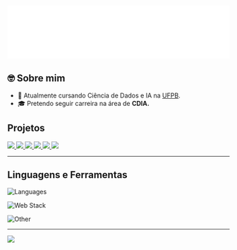 <div>
	<br>
		<img src="readme.svg" width="800" height="120">
	<br>
</div>

<h2> 🤓 Sobre mim </h2>

- 🤖 Atualmente cursando Ciência de Dados e IA na [UFPB](http://ci.ufpb.br/).
- 🎓 Pretendo seguir carreira na área de <b>CDIA.</b>

<h2>Projetos</h2>
<div style="display: block">
    <a href = "https://github.com/erlonL/summaraizer">
        <img src="https://github-readme-stats.vercel.app/api/pin/?username=erlonl&repo=summaraizer" width=300>
    </a>
    <a href="https://github.com/erlonL/ProjetoCUCA">
        <img src="https://github-readme-stats.vercel.app/api/pin/?username=erlonl&repo=ProjetoCUCA" width=300>
    </a>
    <a href="https://github.com/erlonL/Projeto-ICD">
        <img src="https://github-readme-stats.vercel.app/api/pin/?username=erlonl&repo=Projeto-ICD" width=300>
    </a>
    <a href = "https://github.com/erlonL/SessaodaTarde">
        <img src="https://github-readme-stats.vercel.app/api/pin/?username=erlonl&repo=SessaodaTarde" width=300>
    </a>
    <a href = "https://github.com/erlonL/BranchNBound">
        <img src="https://github-readme-stats.vercel.app/api/pin/?username=erlonl&repo=BranchNBound" width=300>
    </a>
    <a href = "https://github.com/erlonL/ProjetoBD-I">
        <img src="https://github-readme-stats.vercel.app/api/pin/?username=erlonl&repo=ProjetoBD-I'" width=300>
    </a>
</div>
  
----

## Linguagens e Ferramentas
![Languages](https://skills.thijs.gg/icons?i=python,c,cpp,bash&theme=light)

![Web Stack](https://skills.thijs.gg/icons?i=nodejs,express,javascript,typescript,prisma,mysql&theme=light)

![Other](https://skills.thijs.gg/icons?i=selenium,html,css,latex,md,vim,git,github&theme=light)

---

<a href="https://visitcount.itsvg.in">
  <img src="https://visitcount.itsvg.in/api?id=erlonL&label=Profile%20Views&pretty=false" />
</a>
